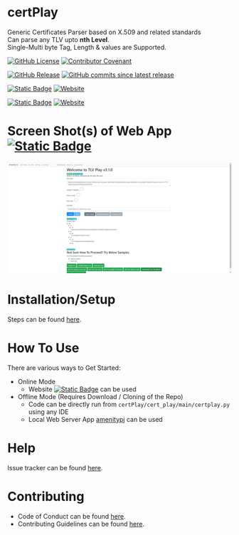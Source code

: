 # certPlay
Generic Certificates Parser based on X.509 and related standards
<BR>Can parse any TLV upto **nth Level**.
<BR>Single-Multi byte Tag, Length & values are Supported.

[![GitHub License](https://img.shields.io/github/license/impratikjaiswal/certPlay)](LICENSE)
[![Contributor Covenant](https://img.shields.io/badge/Contributor%20Covenant-2.1-4baaaa.svg)](CODE_OF_CONDUCT.md)

[![GitHub Release](https://img.shields.io/github/v/release/impratikjaiswal/certPlay)](https://github.com/impratikjaiswal/certPlay/releases/latest)
[![GitHub commits since latest release](https://img.shields.io/github/commits-since/impratikjaiswal/certPlay/latest)](https://github.com/impratikjaiswal/certPlay/commits/main/)

[![Static Badge](https://img.shields.io/badge/amenitypj.in/certPlay-a?label=website%20url)](https://amenitypj.in/certPlay)
[![Website](https://img.shields.io/website?url=https://amenitypj.in/certPlay&label=website%20status)](https://amenitypj.in/certPlay)

[![Static Badge](https://img.shields.io/badge/impratikjaiswal.github.io/certPlay-a?label=gihub%20website%20url)](https://impratikjaiswal.github.io/certPlay)
[![Website](https://img.shields.io/website?url=https://amenitypj.in/certPlay&label=website%20status)](https://impratikjaiswal.github.io/certPlay)

# Screen Shot(s) of Web App [![Static Badge](https://img.shields.io/badge/amenitypj.in-a)](https://amenitypj.in/) 
![sample_web_1](https://github.com/impratikjaiswal/certPlay/blob/main/static/images/sample_web_1.gif?raw=true)

# Installation/Setup
Steps can be found [here](https://github.com/impratikjaiswal/pythonHelpers/blob/main/HOW_TO_INSTALL_PYTHON_APPS.md).

# How To Use
There are various ways to Get Started:

  - Online Mode
    - Website [![Static Badge](https://img.shields.io/badge/amenitypj.in-a)](https://amenitypj.in/) can be used
  - Offline Mode (Requires Download / Cloning of the Repo)
    - Code can be directly run from ```certPlay/cert_play/main/certplay.py``` using any IDE
    - Local Web Server App [amenitypj](https://github.com/impratikjaiswal/amenitypj) can be used

# Help
Issue tracker can be found [here](CONTRIBUTING.md#issue-tracker).

# Contributing
 - Code of Conduct can be found [here](CODE_OF_CONDUCT.md).
 - Contributing Guidelines can be found [here](CONTRIBUTING.md).
